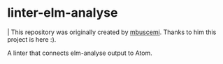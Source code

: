 # linter-elm-analyse

| This repository was originally created by [mbuscemi](https://github.com/mbuscemi). Thanks to him this project is here :).

A linter that connects elm-analyse output to Atom.
